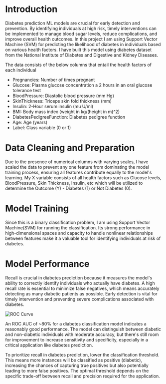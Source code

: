 # Introduction

Diabetes prediction ML models are crucial for early detection and prevention. By identifying individuals at high risk, timely interventions can be implemented to manage blood sugar levels, reduce complications, and improve overall health outcomes. In this project I am using Support Vector Machine (SVM) for predicting the likelihood of diabetes in individuals based on various health factors. I have built this model using diabetes dataset from the National Institute of Diabetes and Digestive and Kidney Diseases.

The data consists of the below columns that entail the health factors of each individual
- Pregnancies: Number of times pregnant
- Glucose: Plasma glucose concentration a 2 hours in an oral glucose tolerance test
- BloodPressure: Diastolic blood pressure (mm Hg)
- SkinThickness: Triceps skin fold thickness (mm)
- Insulin: 2-Hour serum insulin (mu U/ml)
- BMI: Body mass index (weight in kg/(height in m)^2)
- DiabetesPedigreeFunction: Diabetes pedigree function
- Age: Age (years)
- Label: Class variable (0 or 1)

# Data Cleaning and Preparation

Due to the presence of numerical columns with varying scales, I have scaled the data to prevent any one feature from dominating the model training process, ensuring all features contribute equally to the model's learning. 
My X variable consists of all health factors such as Glucose levels, BloodPressure, Skin Thickness, Insulin, etc 
which will be utilized to determine the Outcome (Y) - Diabetes (1) or Not Diabetes (0).

# Model Training 
Since this is a binary classification problem, I am using Support Vector Machine(SVM) for running the classification. Its strong performance in high-dimensional spaces and capacity to handle nonlinear relationships between features make it a valuable tool for identifying individuals at risk of diabetes.

# Model Performance
Recall is crucial in diabetes prediction because it measures the model's ability to correctly identify individuals who actually have diabetes. A high recall rate is essential to minimize false negatives, which means accurately detecting as many diabetic patients as possible. Early detection is vital for timely intervention and preventing severe complications associated with diabetes.

![ROC Curve](https://github.com/Sameeta9NK/PythonProjects/blob/main/Screenshot%202024-08-11%20112310.png)

An ROC AUC of ~80% for a diabetes classification model indicates a reasonably good performance. The model can distinguish between diabetic and non-diabetic individuals with moderate accuracy, but there's still room for improvement to increase sensitivity and specificity, especially in a critical application like diabetes prediction.

To prioritize recall in diabetes prediction, lower the classification threshold. This means more instances will be classified as positive (diabetic), increasing the chances of capturing true positives but also potentially leading to more false positives. The optimal threshold depends on the specific trade-off between recall and precision required for the application.


